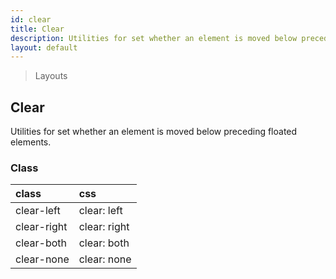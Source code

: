 ```yaml
---
id: clear
title: Clear
description: Utilities for set whether an element is moved below preceding floated elements.
layout: default
---
```


> Layouts

## Clear

Utilities for set whether an element is moved below preceding floated elements.

### Class

| <span class="px-3 py-1 text-white bg-charcoal-100 rounded-full">class</span> | <span class="px-3 py-1 text-white bg-charcoal-100 rounded-full">css</span> |
|:--|:--|
| clear-left | clear: left |
| clear-right | clear: right |
| clear-both | clear: both |
| clear-none | clear: none |

